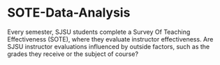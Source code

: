 # SOTE-Data-Analysis
Every semester, SJSU students complete a Survey Of Teaching Effectiveness (SOTE), where they evaluate instructor effectiveness. Are SJSU instructor evaluations influenced by outside factors, such as the grades they receive or the subject of course?

